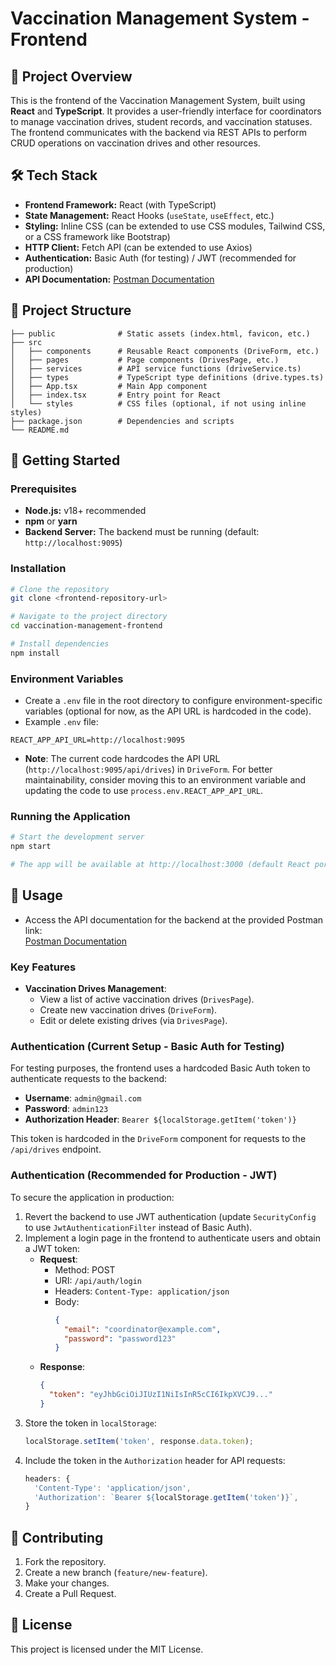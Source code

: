 # Vaccination Management System - Frontend

## 🚀 Project Overview

This is the frontend of the Vaccination Management System, built using **React** and **TypeScript**. It provides a user-friendly interface for coordinators to manage vaccination drives, student records, and vaccination statuses. The frontend communicates with the backend via REST APIs to perform CRUD operations on vaccination drives and other resources.

## 🛠️ Tech Stack

* **Frontend Framework:** React (with TypeScript)
* **State Management:** React Hooks (`useState`, `useEffect`, etc.)
* **Styling:** Inline CSS (can be extended to use CSS modules, Tailwind CSS, or a CSS framework like Bootstrap)
* **HTTP Client:** Fetch API (can be extended to use Axios)
* **Authentication:** Basic Auth (for testing) / JWT (recommended for production)
* **API Documentation:** [Postman Documentation](https://documenter.getpostman.com/view/6868293/2sB2jAa7hR)

## 📁 Project Structure

```
├── public              # Static assets (index.html, favicon, etc.)
├── src
│   ├── components      # Reusable React components (DriveForm, etc.)
│   ├── pages           # Page components (DrivesPage, etc.)
│   ├── services        # API service functions (driveService.ts)
│   ├── types           # TypeScript type definitions (drive.types.ts)
│   ├── App.tsx         # Main App component
│   ├── index.tsx       # Entry point for React
│   └── styles          # CSS files (optional, if not using inline styles)
├── package.json        # Dependencies and scripts
└── README.md
```

## 🚀 Getting Started

### Prerequisites

* **Node.js:** v18+ recommended
* **npm** or **yarn**
* **Backend Server:** The backend must be running (default: `http://localhost:9095`)

### Installation

```bash
# Clone the repository
git clone <frontend-repository-url>

# Navigate to the project directory
cd vaccination-management-frontend

# Install dependencies
npm install
```

### Environment Variables

* Create a `.env` file in the root directory to configure environment-specific variables (optional for now, as the API URL is hardcoded in the code).
* Example `.env` file:

```
REACT_APP_API_URL=http://localhost:9095
```

- **Note**: The current code hardcodes the API URL (`http://localhost:9095/api/drives`) in `DriveForm`. For better maintainability, consider moving this to an environment variable and updating the code to use `process.env.REACT_APP_API_URL`.

### Running the Application

```bash
# Start the development server
npm start

# The app will be available at http://localhost:3000 (default React port)
```

## 📝 Usage

* Access the API documentation for the backend at the provided Postman link:  
  [Postman Documentation](https://documenter.getpostman.com/view/6868293/2sB2jAa7hR)

### Key Features

- **Vaccination Drives Management**:
  - View a list of active vaccination drives (`DrivesPage`).
  - Create new vaccination drives (`DriveForm`).
  - Edit or delete existing drives (via `DrivesPage`).

### Authentication (Current Setup - Basic Auth for Testing)

For testing purposes, the frontend uses a hardcoded Basic Auth token to authenticate requests to the backend:

- **Username**: `admin@gmail.com`
- **Password**: `admin123`
- **Authorization Header**: `Bearer ${localStorage.getItem('token')}`

This token is hardcoded in the `DriveForm` component for requests to the `/api/drives` endpoint.

### Authentication (Recommended for Production - JWT)

To secure the application in production:
1. Revert the backend to use JWT authentication (update `SecurityConfig` to use `JwtAuthenticationFilter` instead of Basic Auth).
2. Implement a login page in the frontend to authenticate users and obtain a JWT token:
   - **Request**:
     - Method: POST
     - URI: `/api/auth/login`
     - Headers: `Content-Type: application/json`
     - Body:
       ```json
       {
         "email": "coordinator@example.com",
         "password": "password123"
       }
       ```
   - **Response**:
     ```json
     {
       "token": "eyJhbGciOiJIUzI1NiIsInR5cCI6IkpXVCJ9..."
     }
     ```
3. Store the token in `localStorage`:
   ```javascript
   localStorage.setItem('token', response.data.token);
   ```
4. Include the token in the `Authorization` header for API requests:
   ```javascript
   headers: {
     'Content-Type': 'application/json',
     'Authorization': `Bearer ${localStorage.getItem('token')}`,
   }
   ```

## 🤝 Contributing

1. Fork the repository.
2. Create a new branch (`feature/new-feature`).
3. Make your changes.
4. Create a Pull Request.

## 📄 License

This project is licensed under the MIT License.